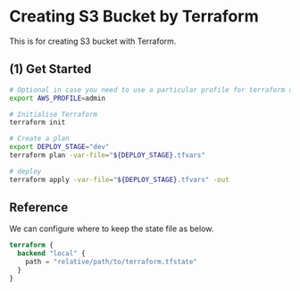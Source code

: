 # Creating S3 Bucket by Terraform

This is for creating S3 bucket with Terraform.

## (1) Get Started

```bash
# Optional in case you need to use a particular profile for terraform commands
export AWS_PROFILE=admin

# Initialise Terraform
terraform init

# Create a plan
export DEPLOY_STAGE="dev"
terraform plan -var-file="${DEPLOY_STAGE}.tfvars"

# deploy
terraform apply -var-file="${DEPLOY_STAGE}.tfvars" -out
```

## Reference

We can configure where to keep the state file as below.

```tf
terraform {
  backend "local" {
    path = "relative/path/to/terraform.tfstate"
  }
}
```
